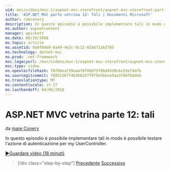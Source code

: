 ```yaml
---
uid: mvc/videos/mvc-1/aspnet-mvc-storefront/aspnet-mvc-storefront-part-12-mocking
title: 'ASP.NET MVC parte vetrina 12: Tali | Documenti Microsoft'
author: robconery
description: In questo episodio è possibile implementare tali in modo è possibile testare l'azione di autenticazione per my UserController.
ms.author: aspnetcontent
manager: wpickett
ms.date: 06/19/2008
ms.topic: article
ms.assetid: 9a0f04b9-6a49-4e2c-9c12-03ab71ab2705
ms.technology: dotnet-mvc
ms.prod: .net-framework
msc.legacyurl: /mvc/videos/mvc-1/aspnet-mvc-storefront/aspnet-mvc-storefront-part-12-mocking
msc.type: video
ms.openlocfilehash: f8f80eaf39aaa76f00d75f8bd45d9c6cb5ef4afb
ms.sourcegitcommit: f8852267f463b62d7f975e56bea9aa3f68fbbdeb
ms.translationtype: MT
ms.contentlocale: it-IT
ms.lasthandoff: 04/06/2018
---
```

<a name="aspnet-mvc-storefront-part-12-mocking"></a>ASP.NET MVC vetrina parte 12: tali
====================
da [mare Conery](https://github.com/robconery)

In questo episodio è possibile implementare tali in modo è possibile testare l'azione di autenticazione per my UserController.

[&#9654;Guardare video (18 minuti)](https://channel9.msdn.com/Blogs/ASP-NET-Site-Videos/aspnet-mvc-storefront-part-12-mocking)

> [!div class="step-by-step"]
> [Precedente](aspnet-mvc-storefront-part-11-hooking-up-the-shopping-cart-and-using-components.md)
> [Successivo](aspnet-mvc-storefront-part-13-dependency-injection.md)
